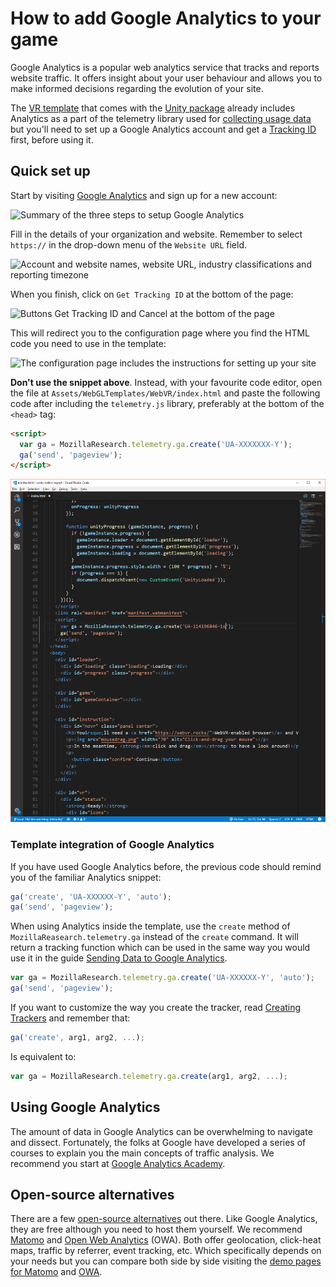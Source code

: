 # How to add Google Analytics to your game

Google Analytics is a popular web analytics service that tracks and reports website traffic. It offers insight about your user behaviour and allows you to make informed decisions regarding the evolution of your site.

The [VR template](../../Assets/WebGLTemplates/WebVR/index.html) that comes with the [Unity package](https://u3d.as/1476) already includes Analytics as a part of the telemetry library used for [collecting usage data](../data-collection.md) but you'll need to set up a Google Analytics account and get a [Tracking ID](https://support.google.com/analytics/answer/7372977) first, before using it.

## Quick set up

Start by visiting [Google Analytics](https://analytics.google.com/analytics/web) and sign up for a new account:

![Summary of the three steps to setup Google Analytics](./images/setup-ga.png)

Fill in the details of your organization and website. Remember to select `https://` in the drop-down menu of the `Website URL` field.

![Account and website names, website URL, industry classifications and reporting timezone](./images/filled-1.png)

When you finish, click on `Get Tracking ID` at the bottom of the page:

![Buttons Get Tracking ID and Cancel at the bottom of the page](./images/filled-2.png)

This will redirect you to the configuration page where you find the HTML code you need to use in the template:

![The configuration page includes the instructions for setting up your site](./images/setup-done.png)

**Don't use the snippet above**. Instead, with your favourite code editor, open the file at `Assets/WebGLTemplates/WebVR/index.html` and paste the following code after including the `telemetry.js` library, preferably at the bottom of the `<head>` tag:

```html
<script>
  var ga = MozillaResearch.telemetry.ga.create('UA-XXXXXXX-Y');
  ga('send', 'pageview');
</script>
```

![The code provided by GA should be added after including the telemetry library](./images/add-to-index.png)

### Template integration of Google Analytics

If you have used Google Analytics before, the previous code should remind you of the familiar Analytics snippet:

```js
ga('create', 'UA-XXXXXX-Y', 'auto');
ga('send', 'pageview');
```

When using Analytics inside the template, use the `create` method of `MozillaReasearch.telemetry.ga` instead of the `create` command. It will return a tracking function which can be used in the same way you would use it in the guide [Sending Data to Google Analytics](https://developers.google.com/analytics/devguides/collection/analyticsjs/creating-trackers).

```js
var ga = MozillaResearch.telemetry.ga.create('UA-XXXXXX-Y', 'auto');
ga('send', 'pageview');
```

If you want to customize the way you create the tracker, read [Creating Trackers](https://developers.google.com/analytics/devguides/collection/analyticsjs/creating-trackers) and remember that:

```js
ga('create', arg1, arg2, ...);
``` 

Is equivalent to:

```js
var ga = MozillaResearch.telemetry.ga.create(arg1, arg2, ...);
```

## Using Google Analytics

The amount of data in Google Analytics can be overwhelming to navigate and dissect. Fortunately, the folks at Google have developed a series of courses to explain you the main concepts of traffic analysis. We recommend you start at [Google Analytics Academy](https://analytics.google.com/analytics/academy/). 

## Open-source alternatives

There are a few [open-source alternatives](https://en.wikipedia.org/wiki/List_of_web_analytics_software#Free_/_Open_source_(FLOSS)) out there. Like Google Analytics, they are free although you need to host them yourself. We recommend [Matomo](https://matomo.org/) and [Open Web Analytics](http://www.openwebanalytics.com) (OWA). Both offer geolocation, click-heat maps, traffic by referrer, event tracking, etc. Which specifically depends on your needs but you can compare both side by side visiting the [demo pages for Matomo](https://demo.matomo.org) and [OWA](http://demo.openwebanalytics.com/owa/). 